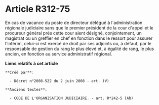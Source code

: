 # Article R312-75

En cas de vacance du poste de directeur délégué à l'administration régionale judiciaire sans que le premier président de la
cour d'appel et le procureur général près cette cour aient désigné, conjointement, un magistrat ou un greffier en chef en
fonction dans le ressort pour assurer l'intérim, celui-ci est exercé de droit par ses adjoints ou, à défaut, par le
responsable de gestion du rang le plus élevé et, à égalité de rang, le plus ancien, en fonction au service administratif
régional.

**Liens relatifs à cet article**

	**Créé par**:

	  - Décret n°2008-522 du 2 juin 2008 - art. (V)

	**Anciens textes**:

	  - CODE DE L'ORGANISATION JUDICIAIRE. - art. R*242-5 (Ab)
